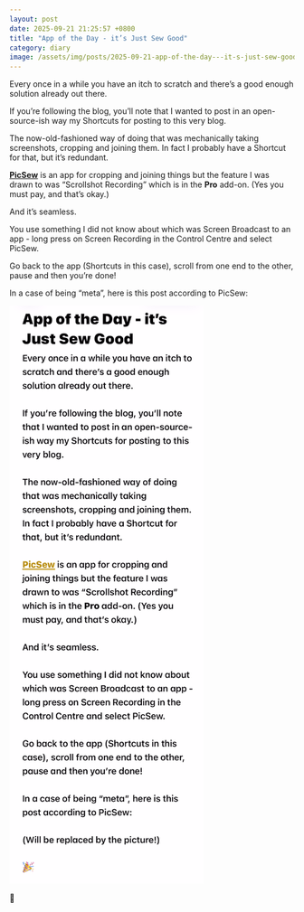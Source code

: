 ```yaml
---
layout: post
date: 2025-09-21 21:25:57 +0800
title: "App of the Day - it’s Just Sew Good"
category: diary
image: /assets/img/posts/2025-09-21-app-of-the-day---it-s-just-sew-good.png
---
```


Every once in a while you have an itch to scratch and there’s a good enough solution already out there.  
  
If you’re following the blog, you’ll note that I wanted to post in an open-source-ish way my Shortcuts for posting to this very blog.  
  
The now-old-fashioned way of doing that was mechanically taking screenshots, cropping and joining them. In fact I probably have a Shortcut for that, but it’s redundant.  
  
**[PicSew](https://apps.apple.com/app/id1208145167)** is an app for cropping and joining things but the feature I was drawn to was “Scrollshot Recording” which is in the **Pro** add-on. (Yes you must pay, and that’s okay.)  
  
And it’s seamless.  
  
You use something I did not know about which was Screen Broadcast to an app - long press on Screen Recording in the Control Centre and select PicSew.  
  
Go back to the app (Shortcuts in this case), scroll from one end to the other, pause and then you’re done!  
  
In a case of being “meta”, here is this post according to PicSew:

![This post sewn together](/assets/img/posts/2025-09-21-app-of-the-day-it-s-sew-good/Picsew1.png)
  
🎉  